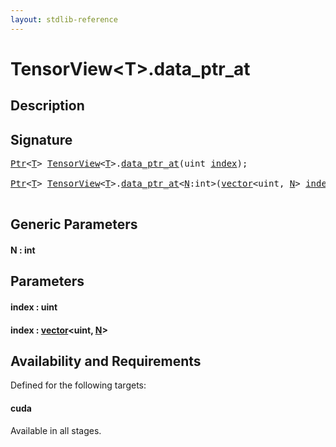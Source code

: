 ```yaml
---
layout: stdlib-reference
---
```


# TensorView\<T\>\.data\_ptr\_at

## Description





## Signature 

<pre>
<a href="../types/ptr-0/index" class="code_type">Ptr</a>&lt;<a href="../types/tensorview-06/index#typeparam-T" class="code_type">T</a>&gt; <a href="../types/tensorview-06/index" class="code_type">TensorView</a>&lt;<a href="../types/tensorview-06/index#typeparam-T" class="code_type">T</a>&gt;.<a href="data_ptr_at">data_ptr_at</a>(<span class="code_keyword">uint</span> <a href="data_ptr_at#decl-index" class="code_param">index</a>);

<a href="../types/ptr-0/index" class="code_type">Ptr</a>&lt;<a href="../types/tensorview-06/index#typeparam-T" class="code_type">T</a>&gt; <a href="../types/tensorview-06/index" class="code_type">TensorView</a>&lt;<a href="../types/tensorview-06/index#typeparam-T" class="code_type">T</a>&gt;.<a href="data_ptr_at">data_ptr_at</a>&lt;<a href="data_ptr_at#decl-N" class="code_var">N</a>:<span class="code_keyword">int</span>&gt;(<a href="../types/vector/index" class="code_type">vector</a>&lt;<span class="code_keyword">uint</span>, <a href="data_ptr_at#decl-N" class="code_var">N</a>&gt; <a href="data_ptr_at#decl-index" class="code_param">index</a>);

</pre>

## Generic Parameters

####  <a id="decl-N"></a>N  : int

## Parameters

####  <a id="decl-index"></a>index  : uint
####  <a id="decl-index"></a>index  : [vector](../types/vector/index)\<uint, [N](../types/vector/index#decl-N)\>

## Availability and Requirements

Defined for the following targets:

#### cuda
Available in all stages.



